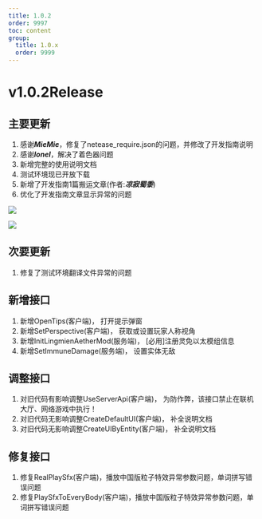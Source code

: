 ```yaml
---
title: 1.0.2
order: 9997
toc: content
group:
  title: 1.0.x
  order: 9999
---
```

# v1.0.2<Badge type="success">Release</Badge>

## 主要更新
1. 感谢***MieMie***，修复了netease_require.json的问题，并修改了开发指南说明
2. 感谢***lonel***，解决了着色器问题
3. 新增完整的使用说明文档
4. 测试环境现已开放下载
5. 新增了开发指南1篇搬运文章(作者:***凉寂蜀黍***)
6. 优化了开发指南文章显示异常的问题

![](http://1.94.129.175/uploads/LingmienAether/img/info-1.png)

![](http://1.94.129.175/uploads/LingmienAether/img/info-2.png)

## 次要更新
1. 修复了测试环境翻译文件异常的问题

## 新增接口
1. 新增OpenTips(客户端)， 打开提示弹窗
2. 新增SetPerspective(客户端)， 获取或设置玩家人称视角
3. 新增InitLingmienAetherMod(服务端)， [必用]注册灵免以太模组信息
4. 新增SetImmuneDamage(服务端)， 设置实体无敌

## 调整接口
1. <Badge type="error">对旧代码有影响</Badge>调整UseServerApi(客户端)， 为防作弊，该接口禁止在联机大厅、网络游戏中执行！
2. <Badge type="success">对旧代码无影响</Badge>调整CreateDefaultUI(客户端)， 补全说明文档
2. <Badge type="success">对旧代码无影响</Badge>调整CreateUIByEntity(客户端)， 补全说明文档

## 修复接口
1. 修复RealPlaySfx(客户端)，播放中国版粒子特效异常参数问题，单词拼写错误问题
2. 修复PlaySfxToEveryBody(客户端)，播放中国版粒子特效异常参数问题，单词拼写错误问题
